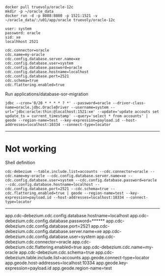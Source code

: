 


```shell
docker pull truevoly/oracle-12c
mkdir -p ~/oracle_data
docker run -d -p 8088:8080 -p 1521:1521 -v ~/oracle_data/:/u01/app/oracle truevoly/oracle-12c
```


```shell
user: system
password: oracle
sid: xe
localhhost 2521
```

```properties
cdc.connector=oracle
cdc.name=my-oracle
cdc.config.database.server.name=xe
cdc.config.database.user=system
cdc.config.database.password=oracle
cdc.config.database.hostname=localhost
cdc.config.database.port=2521
cdc.schema=true
cdc.flattering.enabled=true
```

Run applications/database-sor-migration


```shell
jdbc --cron='0/20 * * * * ? *' --password=oracle --driver-class-name=oracle.jdbc.OracleDriver --username=system --url='jdbc:oracle:thin:@localhost:1521:xe' --update='update accouts set update_ts = current_timestamp' --query='select * from accounts' | geode --region-name=test --key-expression=payload.id --host-addresses=localhost:10334 --connect-type=locator
```


-------------------
# Not working

Shell definition

```shell
cdc-debezium --table.include.list=accounts --cdc.connector=oracle --cdc.name=my-oracle --cdc.config.database.server.name=xe --cdc.config.database.user=system --cdc.config.database.password=oracle --cdc.config.database.hostname=localhost --cdc.config.database.port=2521 --cdc.schema=true --cdc.flattering.enabled=true | geode --region-name=test --key-expression=payload.id --host-addresses=localhost:10334 --connect-type=locator
```

---

app.cdc-debezium.cdc.config.database.hostname=localhost
app.cdc-debezium.cdc.config.database.password=******
app.cdc-debezium.cdc.config.database.port=2521
app.cdc-debezium.cdc.config.database.server.name=xe
app.cdc-debezium.cdc.config.database.user=system
app.cdc-debezium.cdc.connector=oracle
app.cdc-debezium.cdc.flattering.enabled=true
app.cdc-debezium.cdc.name=my-oracle
app.cdc-debezium.cdc.schema=true
app.cdc-debezium.table.include.list=accounts
app.geode.connect-type=locator
app.geode.host-addresses=localhost:10334
app.geode.key-expression=payload.id
app.geode.region-name=test